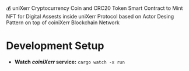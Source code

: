 
💰 uniXerr Cryptocurrency Coin and CRC20 Token Smart Contract to Mint NFT for Digital Assests inside uniXerr Protocol based on Actor Desing Pattern on top of coiniXerr Blockchain Network

# Development Setup

* **Watch _coiniXerr_ service:** ```cargo watch -x run```

